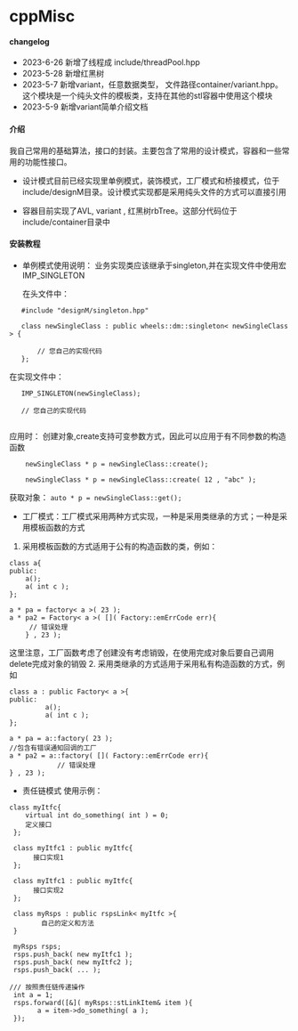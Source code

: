 # cppMisc
#### changelog
-  2023-6-26 新增了线程成 include/threadPool.hpp
-  2023-5-28 新增红黑树
-  2023-5-7 新增variant，任意数据类型， 文件路径container/variant.hpp。这个模块是一个纯头文件的模板类，支持在其他的stl容器中使用这个模块
-  2023-5-9 新增variant简单介绍文档
#### 介绍
我自己常用的基础算法，接口的封装。主要包含了常用的设计模式，容器和一些常用的功能性接口。

- 设计模式目前已经实现里单例模式，装饰模式，工厂模式和桥接模式，位于include/designM目录。设计模式实现都是采用纯头文件的方式可以直接引用

- 容器目前实现了AVL, variant , 红黑树rbTree。这部分代码位于include/container目录中


#### 安装教程
- 单例模式使用说明：
   业务实现类应该继承于singleton,并在实现文件中使用宏 IMP_SINGLETON
   
   在头文件中：

```
   #include "designM/singleton.hpp"
   
   class newSingleClass : public wheels::dm::singleton< newSingleClass > {
	   
	   // 您自己的实现代码
   };
```

   
   在实现文件中：

```
   IMP_SINGLETON(newSingleClass);
   
   // 您自己的实现代码
   
```

   应用时：
   创建对象,create支持可变参数方式，因此可以应用于有不同参数的构造函数
```
    newSingleClass * p = newSingleClass::create();

    newSingleClass * p = newSingleClass::create( 12 , "abc" );
```
   
   获取对象：
  ```auto * p = newSingleClass::get();```
- 工厂模式：工厂模式采用两种方式实现，一种是采用类继承的方式；一种是采用模板函数的方式
1. 采用模板函数的方式适用于公有的构造函数的类，例如：

```
class a{
public:
	a();
	a( int c );
};

a * pa = factory< a >( 23 );
a * pa2 = Factory< a >( []( Factory::emErrCode err){
	 // 错误处理
	} , 23 );
```

这里注意，工厂函数考虑了创建没有考虑销毁，在使用完成对象后要自己调用delete完成对象的销毁
2. 采用类继承的方式适用于采用私有构造函数的方式，例如

```
class a : public Factory< a >{
public:
         a();
         a( int c );
};

a * pa = a::factory( 23 );
//包含有错误通知回调的工厂
a * pa2 = a::factory( []( Factory::emErrCode err){
            // 错误处理
} , 23 );
```
- 责任链模式
 使用示例：


```
class myItfc{
    virtual int do_something( int ) = 0;
    定义接口
 };

 class myItfc1 : public myItfc{
      接口实现1
 };

 class myItfc1 : public myItfc{
      接口实现2
 };

 class myRsps : public rspsLink< myItfc >{
        自己的定义和方法
 }

 myRsps rsps;
 rsps.push_back( new myItfc1 );
 rsps.push_back( new myItfc2 );
 rsps.push_back( ... );

/// 按照责任链传递操作
 int a = 1;
 rsps.forward([&]( myRsps::stLinkItem& item ){
       a = item->do_something( a );
 });
```
